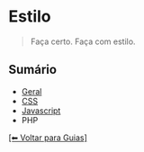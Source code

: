 # Estilo
> Faça certo. Faça com estilo.

## Sumário
- [Geral](https://github.com/mktvirtual/guias/tree/master/estilo/geral)
- [CSS](https://github.com/mktvirtual/guias/tree/master/estilo/CSS)
- [Javascript](https://github.com/mktvirtual/guias/tree/master/estilo/javascript)
- PHP

[[⬅︎ Voltar para Guias]](https://github.com/mktvirtual/guias)
